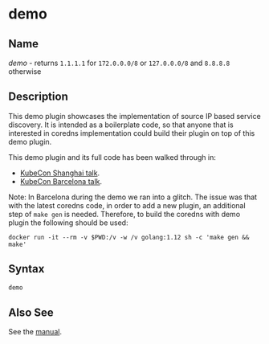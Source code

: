 # demo

## Name

*demo* - returns `1.1.1.1` for `172.0.0.0/8` or `127.0.0.0/8` and `8.8.8.8` otherwise

## Description

This demo plugin showcases the implementation of source IP based service discovery.
It is intended as a boilerplate code, so that anyone that is interested in coredns
implementation could build their plugin on top of this demo plugin.

This demo plugin and its full code has been walked through in:
- [KubeCon Shanghai talk](https://schd.ws/hosted_files/kccncchina2018english/db/KubeCon%20-%20CoreDNS%20Deep%20Dive.pdf).
- [KubeCon Barcelona talk](https://static.sched.com/hosted_files/kccnceu19/3d/KubeCon%20-%20Barcelona%20-%20CoreDNS.pdf).

Note: In Barcelona during the demo we ran into a glitch. The issue was that with the latest
coredns code, in order to add a new plugin, an additional step of `make gen` is needed. Therefore,
to build the coredns with demo plugin the following should be used:
```
docker run -it --rm -v $PWD:/v -w /v golang:1.12 sh -c 'make gen && make'
```

## Syntax

~~~ txt
demo
~~~

## Also See

See the [manual](https://coredns.io/manual).
